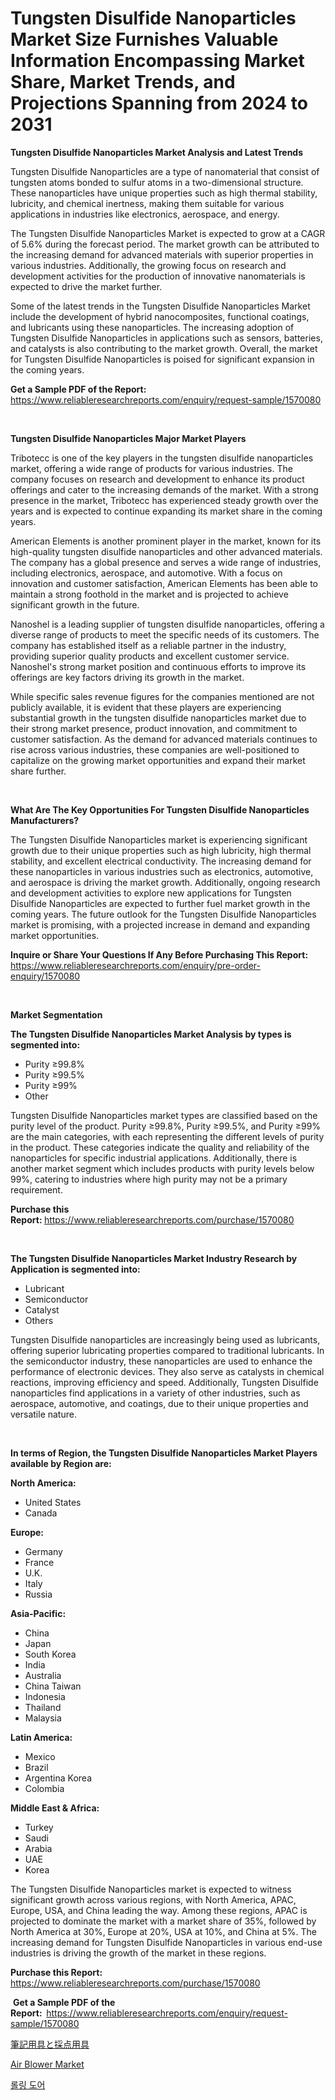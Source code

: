 <p><h1>Tungsten Disulfide Nanoparticles Market Size Furnishes Valuable Information Encompassing Market Share, Market Trends, and Projections Spanning from 2024 to 2031</h1></p><p><strong>Tungsten Disulfide Nanoparticles Market Analysis and Latest Trends</strong></p>
<p><p>Tungsten Disulfide Nanoparticles are a type of nanomaterial that consist of tungsten atoms bonded to sulfur atoms in a two-dimensional structure. These nanoparticles have unique properties such as high thermal stability, lubricity, and chemical inertness, making them suitable for various applications in industries like electronics, aerospace, and energy.</p><p>The Tungsten Disulfide Nanoparticles Market is expected to grow at a CAGR of 5.6% during the forecast period. The market growth can be attributed to the increasing demand for advanced materials with superior properties in various industries. Additionally, the growing focus on research and development activities for the production of innovative nanomaterials is expected to drive the market further.</p><p>Some of the latest trends in the Tungsten Disulfide Nanoparticles Market include the development of hybrid nanocomposites, functional coatings, and lubricants using these nanoparticles. The increasing adoption of Tungsten Disulfide Nanoparticles in applications such as sensors, batteries, and catalysts is also contributing to the market growth. Overall, the market for Tungsten Disulfide Nanoparticles is poised for significant expansion in the coming years.</p></p>
<p><strong>Get a Sample PDF of the Report:&nbsp;</strong> <a href="https://www.reliableresearchreports.com/enquiry/request-sample/1570080">https://www.reliableresearchreports.com/enquiry/request-sample/1570080</a></p>
<p>&nbsp;</p>
<p><strong>Tungsten Disulfide Nanoparticles Major Market Players</strong></p>
<p><p>Tribotecc is one of the key players in the tungsten disulfide nanoparticles market, offering a wide range of products for various industries. The company focuses on research and development to enhance its product offerings and cater to the increasing demands of the market. With a strong presence in the market, Tribotecc has experienced steady growth over the years and is expected to continue expanding its market share in the coming years.</p><p>American Elements is another prominent player in the market, known for its high-quality tungsten disulfide nanoparticles and other advanced materials. The company has a global presence and serves a wide range of industries, including electronics, aerospace, and automotive. With a focus on innovation and customer satisfaction, American Elements has been able to maintain a strong foothold in the market and is projected to achieve significant growth in the future.</p><p>Nanoshel is a leading supplier of tungsten disulfide nanoparticles, offering a diverse range of products to meet the specific needs of its customers. The company has established itself as a reliable partner in the industry, providing superior quality products and excellent customer service. Nanoshel's strong market position and continuous efforts to improve its offerings are key factors driving its growth in the market.</p><p>While specific sales revenue figures for the companies mentioned are not publicly available, it is evident that these players are experiencing substantial growth in the tungsten disulfide nanoparticles market due to their strong market presence, product innovation, and commitment to customer satisfaction. As the demand for advanced materials continues to rise across various industries, these companies are well-positioned to capitalize on the growing market opportunities and expand their market share further.</p></p>
<p>&nbsp;</p>
<p><strong>What Are The Key Opportunities For Tungsten Disulfide Nanoparticles Manufacturers?</strong></p>
<p><p>The Tungsten Disulfide Nanoparticles market is experiencing significant growth due to their unique properties such as high lubricity, high thermal stability, and excellent electrical conductivity. The increasing demand for these nanoparticles in various industries such as electronics, automotive, and aerospace is driving the market growth. Additionally, ongoing research and development activities to explore new applications for Tungsten Disulfide Nanoparticles are expected to further fuel market growth in the coming years. The future outlook for the Tungsten Disulfide Nanoparticles market is promising, with a projected increase in demand and expanding market opportunities.</p></p>
<p><strong>Inquire or Share Your Questions If Any Before Purchasing This Report:</strong> <a href="https://www.reliableresearchreports.com/enquiry/pre-order-enquiry/1570080">https://www.reliableresearchreports.com/enquiry/pre-order-enquiry/1570080</a></p>
<p>&nbsp;</p>
<p><strong>Market Segmentation</strong></p>
<p><strong>The Tungsten Disulfide Nanoparticles Market Analysis by types is segmented into:</strong></p>
<p><ul><li>Purity ≥99.8%</li><li>Purity ≥99.5%</li><li>Purity ≥99%</li><li>Other</li></ul></p>
<p><p>Tungsten Disulfide Nanoparticles market types are classified based on the purity level of the product. Purity ≥99.8%, Purity ≥99.5%, and Purity ≥99% are the main categories, with each representing the different levels of purity in the product. These categories indicate the quality and reliability of the nanoparticles for specific industrial applications. Additionally, there is another market segment which includes products with purity levels below 99%, catering to industries where high purity may not be a primary requirement.</p></p>
<p><strong>Purchase this Report:&nbsp;</strong><a href="https://www.reliableresearchreports.com/purchase/1570080">https://www.reliableresearchreports.com/purchase/1570080</a></p>
<p>&nbsp;</p>
<p><strong>The Tungsten Disulfide Nanoparticles Market Industry Research by Application is segmented into:</strong></p>
<p><ul><li>Lubricant</li><li>Semiconductor</li><li>Catalyst</li><li>Others</li></ul></p>
<p><p>Tungsten Disulfide nanoparticles are increasingly being used as lubricants, offering superior lubricating properties compared to traditional lubricants. In the semiconductor industry, these nanoparticles are used to enhance the performance of electronic devices. They also serve as catalysts in chemical reactions, improving efficiency and speed. Additionally, Tungsten Disulfide nanoparticles find applications in a variety of other industries, such as aerospace, automotive, and coatings, due to their unique properties and versatile nature.</p></p>
<p>&nbsp;</p>
<p><strong>In terms of Region, the Tungsten Disulfide Nanoparticles Market Players available by Region are:</strong></p>
<p>
    <p> <strong> North America: </strong>
        <ul>
            <li>United States</li>
            <li>Canada</li>
        </ul>
        </p> 
    <p> <strong> Europe: </strong>
        <ul>
            <li>Germany</li>
            <li>France</li>
            <li>U.K.</li>
            <li>Italy</li>
            <li>Russia</li>
        </ul>
        </p> 
    <p> <strong> Asia-Pacific: </strong>
        <ul>
            <li>China</li>
            <li>Japan</li>
            <li>South Korea</li>
            <li>India</li>
            <li>Australia</li>
            <li>China Taiwan</li>
            <li>Indonesia</li>
            <li>Thailand</li>
            <li>Malaysia</li>
        </ul>
        </p> 
    <p> <strong> Latin America: </strong>
        <ul>
            <li>Mexico</li>
            <li>Brazil</li>
            <li>Argentina Korea</li>
            <li>Colombia</li>
        </ul>
        </p> 
    <p> <strong> Middle East & Africa: </strong>
        <ul>
            <li>Turkey</li>
            <li>Saudi</li>
            <li>Arabia</li>
            <li>UAE</li>
            <li>Korea</li>
        </ul>
    </p>
    </p>
<p><p>The Tungsten Disulfide Nanoparticles market is expected to witness significant growth across various regions, with North America, APAC, Europe, USA, and China leading the way. Among these regions, APAC is projected to dominate the market with a market share of 35%, followed by North America at 30%, Europe at 20%, USA at 10%, and China at 5%. The increasing demand for Tungsten Disulfide Nanoparticles in various end-use industries is driving the growth of the market in these regions.</p></p>
<p><strong>Purchase this Report: </strong><a href="https://www.reliableresearchreports.com/purchase/1570080">https://www.reliableresearchreports.com/purchase/1570080</a></p>
<p>&nbsp;<strong>Get a Sample PDF of the Report:&nbsp;&nbsp;</strong><a href="https://www.reliableresearchreports.com/enquiry/request-sample/1570080">https://www.reliableresearchreports.com/enquiry/request-sample/1570080</a></p>
<p><strong></strong></p>
<p><p><a href="https://medium.com/@anabelavenport7854/%E7%AD%86%E8%A8%98%E5%85%B7%E3%81%8A%E3%82%88%E3%81%B3%E3%83%9E%E3%83%BC%E3%82%AD%E3%83%B3%E3%82%B0%E7%94%A8%E5%85%B7%E3%81%AE%E5%B8%82%E5%A0%B4%E3%82%B7%E3%82%A7%E3%82%A2%E3%81%AE%E6%8E%A8%E7%A7%BB%E3%81%A8%E5%B8%82%E5%A0%B4%E6%88%90%E9%95%B7%E5%8B%95%E5%90%912024%E5%B9%B4%E3%81%8B%E3%82%892031%E5%B9%B4-e6a1f03450ac">筆記用具と採点用具</a></p><p><a href="https://view.publitas.com/reportprime-1/air-blower-market-size-focuses-on-market-dynamics-in-depth-analysis-and-future-projections-of-its-market-forecasted-for-period-from-2023-to-2030/">Air Blower Market</a></p><p><a href="https://medium.com/@whitneymurphy1982/%EB%A1%A4%EB%A7%81-%EB%8F%84%EC%96%B4-%EC%8B%9C%EC%9E%A5-%ED%8A%B8%EB%A0%8C%EB%93%9C%EC%99%80-%EC%8B%9C%EC%9E%A5-%EB%B6%84%EC%84%9D%EC%9D%80-2024%EB%85%84%EB%B6%80%ED%84%B0-2031%EB%85%84%EA%B9%8C%EC%A7%80-%EC%98%88%EC%B8%A1%EB%90%A9%EB%8B%88%EB%8B%A4-35d4bc459360">롤링 도어</a></p></p>